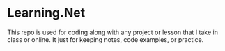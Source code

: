# Learning.Net
This repo is used for coding along with any project or lesson that I take in class or online. It just for keeping notes, code examples, or practice. 





